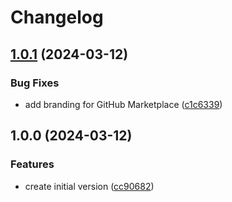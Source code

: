 # Changelog

## [1.0.1](https://github.com/parkerbxyz/add-anchor-links/compare/v1.0.0...v1.0.1) (2024-03-12)


### Bug Fixes

* add branding for GitHub Marketplace ([c1c6339](https://github.com/parkerbxyz/add-anchor-links/commit/c1c63398870c87edfe57d4fcdf27926a7f68c27a))

## 1.0.0 (2024-03-12)


### Features

* create initial version ([cc90682](https://github.com/parkerbxyz/add-anchor-links/commit/cc90682fb80c48ba7248722f2311e00d910c9510))
